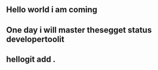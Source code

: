 ## Hello world i am coming
## One day i will master thesegget status  developertoolit
## hellogit add .
